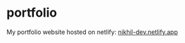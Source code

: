 # portfolio
My portfolio website hosted on netlify: [nikhil-dev.netlify.app](https://nikhil-dev.netlify.app)
